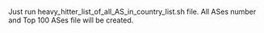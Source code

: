 Just run heavy_hitter_list_of_all_AS_in_country_list.sh file. All ASes number and Top 100 ASes file will be created.
